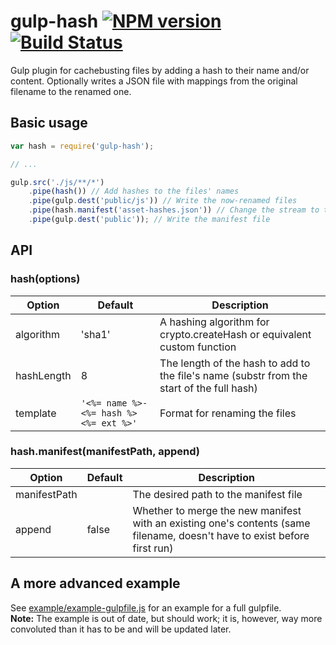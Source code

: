 # gulp-hash [![NPM version][npm-image]][npm-url] [![Build Status][travis-image]][travis-url]
Gulp plugin for cachebusting files by adding a hash to their name and/or content.
Optionally writes a JSON file with mappings from the original filename to the renamed one.

## Basic usage

```javascript
var hash = require('gulp-hash');

// ...

gulp.src('./js/**/*')
	.pipe(hash()) // Add hashes to the files' names
	.pipe(gulp.dest('public/js')) // Write the now-renamed files
	.pipe(hash.manifest('asset-hashes.json')) // Change the stream to the manifest file
	.pipe(gulp.dest('public')); // Write the manifest file
```

## API
### hash(options)

| Option | Default | Description |
| ------ | ------- | ----------- |
| algorithm | 'sha1' | A hashing algorithm for crypto.createHash or equivalent custom function |
| hashLength | 8 | The length of the hash to add to the file's name (substr from the start of the full hash) |
| template | `'<%= name %>-<%= hash %><%= ext %>'` | Format for renaming the files |

### hash.manifest(manifestPath, append)

| Option | Default | Description |
| ------ | ------- | ----------- |
| manifestPath | <none> | The desired path to the manifest file |
| append | false | Whether to merge the new manifest with an existing one's contents (same filename, doesn't have to exist before first run) |

## A more advanced example
See [example/example-gulpfile.js](example/example-gulpfile.js) for an example for a full gulpfile.  
**Note:** The example is out of date, but should work; it is, however, way more convoluted than it has to be and will be updated later.

[npm-url]: https://www.npmjs.org/package/gulp-hash
[npm-image]: https://badge.fury.io/js/gulp-hash.svg

[travis-url]: https://travis-ci.org/Dragory/gulp-hash
[travis-image]: https://api.travis-ci.org/Dragory/gulp-hash.svg

